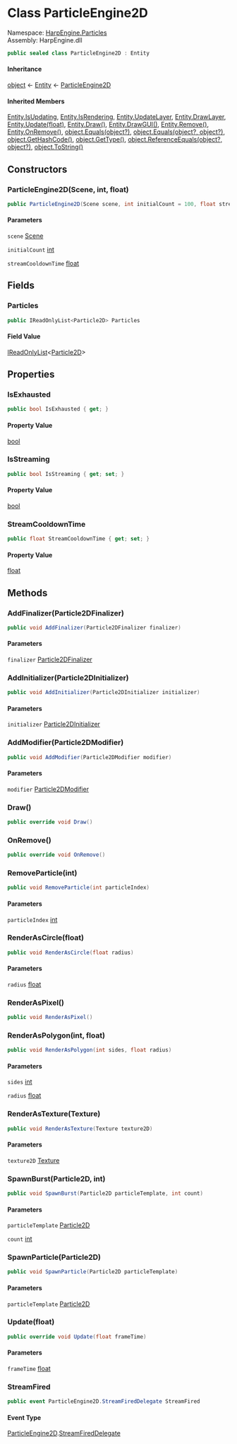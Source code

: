 # <a id="HarpEngine_Particles_ParticleEngine2D"></a> Class ParticleEngine2D

Namespace: [HarpEngine.Particles](HarpEngine.Particles.md)  
Assembly: HarpEngine.dll  

```csharp
public sealed class ParticleEngine2D : Entity
```

#### Inheritance

[object](https://learn.microsoft.com/dotnet/api/system.object) ← 
[Entity](HarpEngine.Entity.md) ← 
[ParticleEngine2D](HarpEngine.Particles.ParticleEngine2D.md)

#### Inherited Members

[Entity.IsUpdating](HarpEngine.Entity.md\#HarpEngine\_Entity\_IsUpdating), 
[Entity.IsRendering](HarpEngine.Entity.md\#HarpEngine\_Entity\_IsRendering), 
[Entity.UpdateLayer](HarpEngine.Entity.md\#HarpEngine\_Entity\_UpdateLayer), 
[Entity.DrawLayer](HarpEngine.Entity.md\#HarpEngine\_Entity\_DrawLayer), 
[Entity.Update\(float\)](HarpEngine.Entity.md\#HarpEngine\_Entity\_Update\_System\_Single\_), 
[Entity.Draw\(\)](HarpEngine.Entity.md\#HarpEngine\_Entity\_Draw), 
[Entity.DrawGUI\(\)](HarpEngine.Entity.md\#HarpEngine\_Entity\_DrawGUI), 
[Entity.Remove\(\)](HarpEngine.Entity.md\#HarpEngine\_Entity\_Remove), 
[Entity.OnRemove\(\)](HarpEngine.Entity.md\#HarpEngine\_Entity\_OnRemove), 
[object.Equals\(object?\)](https://learn.microsoft.com/dotnet/api/system.object.equals\#system\-object\-equals\(system\-object\)), 
[object.Equals\(object?, object?\)](https://learn.microsoft.com/dotnet/api/system.object.equals\#system\-object\-equals\(system\-object\-system\-object\)), 
[object.GetHashCode\(\)](https://learn.microsoft.com/dotnet/api/system.object.gethashcode), 
[object.GetType\(\)](https://learn.microsoft.com/dotnet/api/system.object.gettype), 
[object.ReferenceEquals\(object?, object?\)](https://learn.microsoft.com/dotnet/api/system.object.referenceequals), 
[object.ToString\(\)](https://learn.microsoft.com/dotnet/api/system.object.tostring)

## Constructors

### <a id="HarpEngine_Particles_ParticleEngine2D__ctor_HarpEngine_Scene_System_Int32_System_Single_"></a> ParticleEngine2D\(Scene, int, float\)

```csharp
public ParticleEngine2D(Scene scene, int initialCount = 100, float streamCooldownTime = 0.1)
```

#### Parameters

`scene` [Scene](HarpEngine.Scene.md)

`initialCount` [int](https://learn.microsoft.com/dotnet/api/system.int32)

`streamCooldownTime` [float](https://learn.microsoft.com/dotnet/api/system.single)

## Fields

### <a id="HarpEngine_Particles_ParticleEngine2D_Particles"></a> Particles

```csharp
public IReadOnlyList<Particle2D> Particles
```

#### Field Value

 [IReadOnlyList](https://learn.microsoft.com/dotnet/api/system.collections.generic.ireadonlylist\-1)<[Particle2D](HarpEngine.Particles.Particle2D.md)\>

## Properties

### <a id="HarpEngine_Particles_ParticleEngine2D_IsExhausted"></a> IsExhausted

```csharp
public bool IsExhausted { get; }
```

#### Property Value

 [bool](https://learn.microsoft.com/dotnet/api/system.boolean)

### <a id="HarpEngine_Particles_ParticleEngine2D_IsStreaming"></a> IsStreaming

```csharp
public bool IsStreaming { get; set; }
```

#### Property Value

 [bool](https://learn.microsoft.com/dotnet/api/system.boolean)

### <a id="HarpEngine_Particles_ParticleEngine2D_StreamCooldownTime"></a> StreamCooldownTime

```csharp
public float StreamCooldownTime { get; set; }
```

#### Property Value

 [float](https://learn.microsoft.com/dotnet/api/system.single)

## Methods

### <a id="HarpEngine_Particles_ParticleEngine2D_AddFinalizer_HarpEngine_Particles_Particle2DFinalizer_"></a> AddFinalizer\(Particle2DFinalizer\)

```csharp
public void AddFinalizer(Particle2DFinalizer finalizer)
```

#### Parameters

`finalizer` [Particle2DFinalizer](HarpEngine.Particles.Particle2DFinalizer.md)

### <a id="HarpEngine_Particles_ParticleEngine2D_AddInitializer_HarpEngine_Particles_Particle2DInitializer_"></a> AddInitializer\(Particle2DInitializer\)

```csharp
public void AddInitializer(Particle2DInitializer initializer)
```

#### Parameters

`initializer` [Particle2DInitializer](HarpEngine.Particles.Particle2DInitializer.md)

### <a id="HarpEngine_Particles_ParticleEngine2D_AddModifier_HarpEngine_Particles_Particle2DModifier_"></a> AddModifier\(Particle2DModifier\)

```csharp
public void AddModifier(Particle2DModifier modifier)
```

#### Parameters

`modifier` [Particle2DModifier](HarpEngine.Particles.Particle2DModifier.md)

### <a id="HarpEngine_Particles_ParticleEngine2D_Draw"></a> Draw\(\)

```csharp
public override void Draw()
```

### <a id="HarpEngine_Particles_ParticleEngine2D_OnRemove"></a> OnRemove\(\)

```csharp
public override void OnRemove()
```

### <a id="HarpEngine_Particles_ParticleEngine2D_RemoveParticle_System_Int32_"></a> RemoveParticle\(int\)

```csharp
public void RemoveParticle(int particleIndex)
```

#### Parameters

`particleIndex` [int](https://learn.microsoft.com/dotnet/api/system.int32)

### <a id="HarpEngine_Particles_ParticleEngine2D_RenderAsCircle_System_Single_"></a> RenderAsCircle\(float\)

```csharp
public void RenderAsCircle(float radius)
```

#### Parameters

`radius` [float](https://learn.microsoft.com/dotnet/api/system.single)

### <a id="HarpEngine_Particles_ParticleEngine2D_RenderAsPixel"></a> RenderAsPixel\(\)

```csharp
public void RenderAsPixel()
```

### <a id="HarpEngine_Particles_ParticleEngine2D_RenderAsPolygon_System_Int32_System_Single_"></a> RenderAsPolygon\(int, float\)

```csharp
public void RenderAsPolygon(int sides, float radius)
```

#### Parameters

`sides` [int](https://learn.microsoft.com/dotnet/api/system.int32)

`radius` [float](https://learn.microsoft.com/dotnet/api/system.single)

### <a id="HarpEngine_Particles_ParticleEngine2D_RenderAsTexture_HarpEngine_Graphics_Texture_"></a> RenderAsTexture\(Texture\)

```csharp
public void RenderAsTexture(Texture texture2D)
```

#### Parameters

`texture2D` [Texture](HarpEngine.Graphics.Texture.md)

### <a id="HarpEngine_Particles_ParticleEngine2D_SpawnBurst_HarpEngine_Particles_Particle2D_System_Int32_"></a> SpawnBurst\(Particle2D, int\)

```csharp
public void SpawnBurst(Particle2D particleTemplate, int count)
```

#### Parameters

`particleTemplate` [Particle2D](HarpEngine.Particles.Particle2D.md)

`count` [int](https://learn.microsoft.com/dotnet/api/system.int32)

### <a id="HarpEngine_Particles_ParticleEngine2D_SpawnParticle_HarpEngine_Particles_Particle2D_"></a> SpawnParticle\(Particle2D\)

```csharp
public void SpawnParticle(Particle2D particleTemplate)
```

#### Parameters

`particleTemplate` [Particle2D](HarpEngine.Particles.Particle2D.md)

### <a id="HarpEngine_Particles_ParticleEngine2D_Update_System_Single_"></a> Update\(float\)

```csharp
public override void Update(float frameTime)
```

#### Parameters

`frameTime` [float](https://learn.microsoft.com/dotnet/api/system.single)

### <a id="HarpEngine_Particles_ParticleEngine2D_StreamFired"></a> StreamFired

```csharp
public event ParticleEngine2D.StreamFiredDelegate StreamFired
```

#### Event Type

 [ParticleEngine2D](HarpEngine.Particles.ParticleEngine2D.md).[StreamFiredDelegate](HarpEngine.Particles.ParticleEngine2D.StreamFiredDelegate.md)

